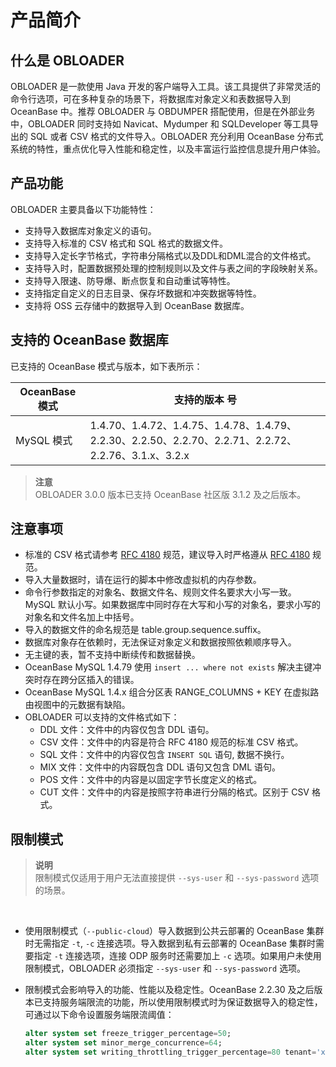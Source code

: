 产品简介 
=========================



什么是 OBLOADER 
---------------------------------

OBLOADER 是一款使用 Java 开发的客户端导入工具。该工具提供了非常灵活的命令行选项，可在多种复杂的场景下，将数据库对象定义和表数据导入到 OceanBase 中。推荐 OBLOADER 与 OBDUMPER 搭配使用，但是在外部业务中，OBLOADER 同时支持如 Navicat、Mydumper 和 SQLDeveloper 等工具导出的 SQL 或者 CSV 格式的文件导入。OBLOADER 充分利用 OceanBase 分布式系统的特性，重点优化导入性能和稳定性，以及丰富运行监控信息提升用户体验。

产品功能 
-------------------------

OBLOADER 主要具备以下功能特性：

* 支持导入数据库对象定义的语句。
* 支持导入标准的 CSV 格式和 SQL 格式的数据文件。
* 支持导入定长字节格式，字符串分隔格式以及DDL和DML混合的文件格式。
* 支持导入时，配置数据预处理的控制规则以及文件与表之间的字段映射关系。
* 支持导入限速、防导爆、断点恢复和自动重试等特性。
* 支持指定自定义的日志目录、保存坏数据和冲突数据等特性。
* 支持将 OSS 云存储中的数据导入到 OceanBase 数据库。



支持的 OceanBase 数据库 
--------------------------------------

已支持的 OceanBase 模式与版本，如下表所示：


| OceanBase 模式 |                                       **支持的版本** 号                                        |
|--------------|------------------------------------------------------------------------------------------|
| MySQL 模式     | 1.4.70、1.4.72、1.4.75、1.4.78、1.4.79、2.2.30、2.2.50、2.2.70、2.2.71、2.2.72、2.2.76、3.1.x、3.2.x |


> **注意**<br>
> OBLOADER 3.0.0 版本已支持 OceanBase 社区版 3.1.2 及之后版本。


注意事项 
-------------------------

* 标准的 CSV 格式请参考 [RFC 4180](http://mirrors.nju.edu.cn/rfc/inline-errata/rfc4180.html) 规范，建议导入时严格遵从 [RFC 4180](http://mirrors.nju.edu.cn/rfc/inline-errata/rfc4180.html) 规范。
* 导入大量数据时，请在运行的脚本中修改虚拟机的内存参数。
* 命令行参数指定的对象名、数据文件名、规则文件名要求大小写一致。MySQL 默认小写。如果数据库中同时存在大写和小写的对象名，要求小写的对象名和文件名加上中括号。
* 导入的数据文件的命名规范是 table.group.sequence.suffix。
* 数据库对象存在依赖时，无法保证对象定义和数据按照依赖顺序导入。
* 无主键的表，暂不支持中断续传和数据替换。
* OceanBase MySQL 1.4.79 使用 `insert ... where not exists` 解决主键冲突时存在跨分区插入的错误。
* OceanBase MySQL 1.4.x 组合分区表 RANGE_COLUMNS + KEY 在虚拟路由视图中的元数据有缺陷。
* OBLOADER 可以支持的文件格式如下：
  * DDL 文件：文件中的内容仅包含 DDL 语句。  
  * CSV 文件：文件中的内容是符合 RFC 4180 规范的标准 CSV 格式。
  * SQL 文件：文件中的内容仅包含 `INSERT SQL` 语句, 数据不换行。
  * MIX 文件：文件中的内容既包含 DDL 语句又包含 DML 语句。
  * POS 文件：文件中的内容是以固定字节长度定义的格式。
  * CUT 文件：文件中的内容是按照字符串进行分隔的格式。区别于 CSV 格式。


限制模式 
-------------------------

> **说明**<br>
> 限制模式仅适用于用户无法直接提供 `--sys-user` 和 `--sys-password` 选项的场景。

&nbsp;

* 使用限制模式（`--public-cloud`）导入数据到公共云部署的 OceanBase 集群时无需指定 `-t`, `-c` 连接选项。导入数据到私有云部署的 OceanBase 集群时需要指定 `-t` 连接选项，连接 ODP 服务时还需要加上 `-c` 选项。如果用户未使用限制模式，OBLOADER 必须指定 `--sys-user` 和 `--sys-password` 选项。 
* 限制模式会影响导入的功能、性能以及稳定性。OceanBase 2.2.30 及之后版本已支持服务端限流的功能，所以使用限制模式时为保证数据导入的稳定性，可通过以下命令设置服务端限流阈值：

  ```sql
  alter system set freeze_trigger_percentage=50;
  alter system set minor_merge_concurrence=64;
  alter system set writing_throttling_trigger_percentage=80 tenant='xxx';
  ```
<!-- -->
